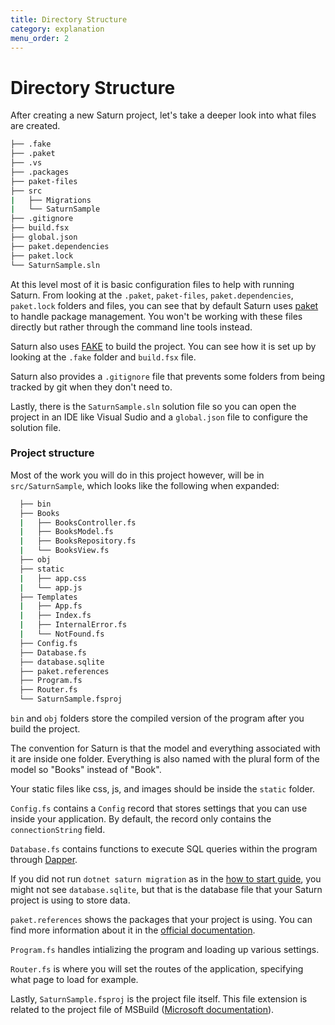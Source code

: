 ```yaml
---
title: Directory Structure
category: explanation
menu_order: 2
---
```


# Directory Structure

After creating a new Saturn project, let's take a deeper look into what files are created.

```bash
├── .fake
├── .paket
├── .vs
├── .packages
├── paket-files
├── src
|   ├── Migrations
|   └── SaturnSample
├── .gitignore
├── build.fsx
├── global.json
├── paket.dependencies
├── paket.lock
└── SaturnSample.sln
```

At this level most of it is basic configuration files to help with running Saturn. From looking at the `.paket`, `paket-files`, `paket.dependencies`, `paket.lock` folders and files, you can see that by default Saturn uses [paket](https://fsprojects.github.io/Paket/) to handle package management. You won't be working with these files directly but rather through the command line tools instead.

Saturn also uses [FAKE](https://fake.build/) to build the project. You can see how it is set up by looking at the `.fake` folder and `build.fsx` file.

Saturn also provides a `.gitignore` file that prevents some folders from being tracked by git when they don't need to.

Lastly, there is the `SaturnSample.sln` solution file so you can open the project in an IDE like Visual Sudio and a `global.json` file to configure the solution file.

### Project structure

Most of the work you will do in this project however, will be in `src/SaturnSample`, which looks like the following when expanded:

```bash
  ├── bin
  ├── Books
  |   ├── BooksController.fs
  |   ├── BooksModel.fs
  |   ├── BooksRepository.fs
  |   └── BooksView.fs
  ├── obj
  ├── static
  |   ├── app.css
  |   └── app.js
  ├── Templates
  |   ├── App.fs
  |   ├── Index.fs
  |   ├── InternalError.fs
  |   └── NotFound.fs
  ├── Config.fs
  ├── Database.fs
  ├── database.sqlite
  ├── paket.references
  ├── Program.fs
  ├── Router.fs
  └── SaturnSample.fsproj
```

`bin` and `obj` folders store the compiled version of the program after you build the project.

The convention for Saturn is that the model and everything associated with it are inside one folder. Everything is also named with the plural form of the model so "Books" instead of "Book".

Your static files like css, js, and images should be inside the `static` folder.

`Config.fs` contains a `Config` record that stores settings that you can use inside your application. By default, the record only contains the `connectionString` field.

`Database.fs` contains functions to execute SQL queries within the program through [Dapper](https://stackexchange.github.io/Dapper/).

If you did not run `dotnet saturn migration` as in the [how to start guide](../tutorials/how-to-start.html), you might not see `database.sqlite`, but that is the database file that your Saturn project is using to store data.

`paket.references` shows the packages that your project is using. You can find more information about it in the [official documentation](https://fsprojects.github.io/Paket/references-files.html).

`Program.fs` handles intializing the program and loading up various settings.

`Router.fs` is where you will set the routes of the application, specifying what page to load for example.

Lastly, `SaturnSample.fsproj` is the project file itself. This file extension is related to the project file of MSBuild ([Microsoft documentation](https://docs.microsoft.com/en-us/aspnet/web-forms/overview/deployment/web-deployment-in-the-enterprise/understanding-the-project-file)).
